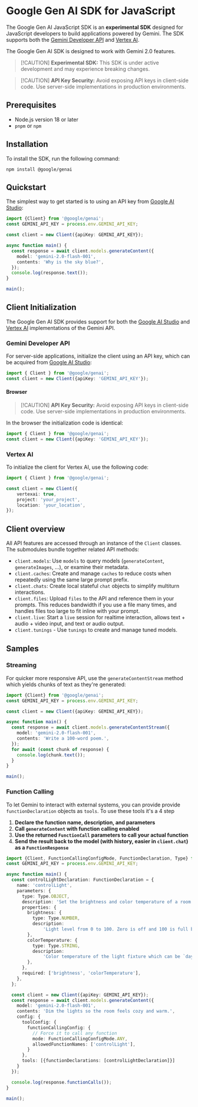 # Google Gen AI SDK for JavaScript

The Google Gen AI JavaScript SDK is an **experimental SDK** designed for
JavaScript developers to build applications powered by Gemini. The SDK
supports both the [Gemini Developer API](https://ai.google.dev/gemini-api/docs)
and [Vertex AI](https://cloud.google.com/vertex-ai/generative-ai/docs/learn/overview).

The Google Gen AI SDK is designed to work with Gemini 2.0 features.

> [!CAUTION] **Experimental SDK:** This SDK is under active development and may
  experience breaking changes.

> [!CAUTION] **API Key Security:** Avoid exposing API keys in client-side code.
  Use server-side implementations in production environments.


## Prerequisites

* Node.js version 18 or later
* `pnpm` or `npm`

## Installation

To install the SDK, run the following command:

```shell
npm install @google/genai
```

## Quickstart

The simplest way to get started is to using an API key from
[Google AI Studio](https://aistudio.google.com/apikey):

```typescript
import {Client} from '@google/genai';
const GEMINI_API_KEY = process.env.GEMINI_API_KEY;

const client = new Client({apiKey: GEMINI_API_KEY});

async function main() {
  const response = await client.models.generateContent({
    model: 'gemini-2.0-flash-001',
    contents: 'Why is the sky blue?',
  });
  console.log(response.text());
}

main();
```

## Client Initialization

The Google Gen AI SDK provides support for both the
[Google AI Studio](https://ai.google.dev/gemini-api/docs) and
[Vertex AI](https://cloud.google.com/vertex-ai/generative-ai/docs/learn/overview)
 implementations of the Gemini API.

### Gemini Developer API

For server-side applications, initialize the client using an API key, which can
be acquired from [Google AI Studio](https://aistudio.google.com/apikey):

```typescript
import { Client } from '@google/genai';
const client = new Client({apiKey: 'GEMINI_API_KEY'});
```

#### Browser

> [!CAUTION] **API Key Security:** Avoid exposing API keys in client-side code.
   Use server-side implementations in production environments.

In the browser the initialization code is identical:


```typescript
import { Client } from '@google/genai';
const client = new Client({apiKey: 'GEMINI_API_KEY'});
```

### Vertex AI

To initialize the client for Vertex AI, use the following code:

```typescript
import { Client } from '@google/genai';

const client = new Client({
    vertexai: true,
    project: 'your_project',
    location: 'your_location',
});
```

## Client overview

All API features are accessed through an instance of the `Client` classes.
The submodules bundle together related API methods:

- `client.models`: Use `models` to query models (`generateContent`,
  `generateImages`, ...), or examine their metadata.
- `client.caches`: Create and manage `caches` to reduce costs when repeatedly
  using the same large prompt prefix.
- `client.chats`: Create local stateful `chat` objects to simplify multiturn
  interactions.
- `client.files`: Upload `files` to the API and reference them in your prompts.
  This reduces bandwidth if you use a file many times, and handles files too
  large to fit inline with your prompt.
- `client.live`: Start a `live` session for realtime interaction, allows text +
  audio + video input, and text or audio output.
- `client.tunings` - Use `tunings` to create and manage tuned models.

## Samples

### Streaming

For quicker more responsive API, use the `generateContentStream` method which
yields chunks of text as they're generated:

```typescript
import {Client} from '@google/genai';
const GEMINI_API_KEY = process.env.GEMINI_API_KEY;

const client = new Client({apiKey: GEMINI_API_KEY});

async function main() {
  const response = await client.models.generateContentStream({
    model: 'gemini-2.0-flash-001',
    contents: 'Write a 100-word poem.',
  });
  for await (const chunk of response) {
    console.log(chunk.text());
  }
}

main();
```

### Function Calling

To let Gemini to interact with external systems, you can provide provide
`functionDeclaration` objects as `tools`. To use these tools it's a 4 step

1. **Declare the function name, description, and parameters**
2. **Call `generateContent` with function calling enabled**
3. **Use the returned `FunctionCall` parameters to call your actual function**
3. **Send the result back to the model (with history, easier in `client.chat`)
   as a `FunctionResponse`**

```typescript
import {Client, FunctionCallingConfigMode, FunctionDeclaration, Type} from '@google/genai';
const GEMINI_API_KEY = process.env.GEMINI_API_KEY;

async function main() {
  const controlLightDeclaration: FunctionDeclaration = {
    name: 'controlLight',
    parameters: {
      type: Type.OBJECT,
      description: 'Set the brightness and color temperature of a room light.',
      properties: {
        brightness: {
          type: Type.NUMBER,
          description:
              'Light level from 0 to 100. Zero is off and 100 is full brightness.',
        },
        colorTemperature: {
          type: Type.STRING,
          description:
              'Color temperature of the light fixture which can be `daylight`, `cool`, or `warm`.',
        },
      },
      required: ['brightness', 'colorTemperature'],
    },
  };

  const client = new Client({apiKey: GEMINI_API_KEY});
  const response = await client.models.generateContent({
    model: 'gemini-2.0-flash-001',
    contents: 'Dim the lights so the room feels cozy and warm.',
    config: {
      toolConfig: {
        functionCallingConfig: {
          // Force it to call any function
          mode: FunctionCallingConfigMode.ANY,
          allowedFunctionNames: ['controlLight'],
        }
      },
      tools: [{functionDeclarations: [controlLightDeclaration]}]
    }
  });

  console.log(response.functionCalls());
}

main();
```
